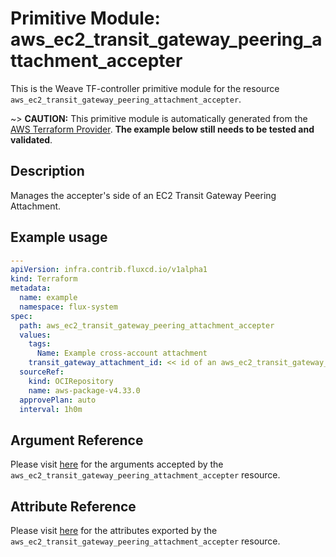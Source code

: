 
# Primitive Module: aws_ec2_transit_gateway_peering_attachment_accepter

This is the Weave TF-controller primitive module for the resource `aws_ec2_transit_gateway_peering_attachment_accepter`.

~> **CAUTION:** This primitive module is automatically generated from the [AWS Terraform Provider](https://registry.terraform.io/providers/hashicorp/aws/latest/docs/resources/ec2_transit_gateway_peering_attachment_accepter). **The example below still needs to be tested and validated**.

## Description

Manages the accepter's side of an EC2 Transit Gateway Peering Attachment.

## Example usage

```yaml
---
apiVersion: infra.contrib.fluxcd.io/v1alpha1
kind: Terraform
metadata:
  name: example
  namespace: flux-system
spec:
  path: aws_ec2_transit_gateway_peering_attachment_accepter
  values:
    tags:
      Name: Example cross-account attachment
    transit_gateway_attachment_id: << id of an aws_ec2_transit_gateway_peering_attachment >>
  sourceRef:
    kind: OCIRepository
    name: aws-package-v4.33.0
  approvePlan: auto
  interval: 1h0m
```

## Argument Reference

Please visit [here](https://registry.terraform.io/providers/hashicorp/aws/latest/docs/resources/ec2_transit_gateway_peering_attachment_accepter#argument-reference) for the arguments accepted by the `aws_ec2_transit_gateway_peering_attachment_accepter` resource.

## Attribute Reference

Please visit [here](https://registry.terraform.io/providers/hashicorp/aws/latest/docs/resources/ec2_transit_gateway_peering_attachment_accepter#attributes-reference) for the attributes exported by the `aws_ec2_transit_gateway_peering_attachment_accepter` resource.
